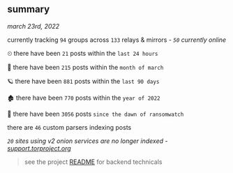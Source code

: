 
## summary
_march 23rd, 2022_

currently tracking `94` groups across `133` relays & mirrors - _`50` currently online_

⏲ there have been `21` posts within the `last 24 hours`

🦈 there have been `215` posts within the `month of march`

🪐 there have been `881` posts within the `last 90 days`

🏚 there have been `770` posts within the `year of 2022`

🦕 there have been `3056` posts `since the dawn of ransomwatch`

there are `46` custom parsers indexing posts

_`20` sites using v2 onion services are no longer indexed - [support.torproject.org](https://support.torproject.org/onionservices/v2-deprecation/)_

> see the project [README](https://github.com/thetanz/ransomwatch#ransomwatch--) for backend technicals
